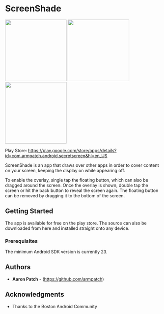 # ScreenShade

<img src="/app/images/video 1 gif.gif" width="200"> <img src="/app/images/video 2 gif.gif" width="200"> <img src="/app/images/video 3 gif.gif" width="200"> 

Play Store: https://play.google.com/store/apps/details?id=com.armpatch.android.secretscreen&hl=en_US

ScreenShade is an app that draws over other apps in order to cover content on your screen, keeping
the display on while appearing off.

To enable the overlay, single tap the floating button, which can also be dragged around the screen.
Once the overlay is shown, double tap the screen or hit the back button to reveal the screen again.
The floating button can be removed by dragging it to the bottom of the screen.

## Getting Started

The app is available for free on the play store. The source can also be downloaded from here and installed straight onto any device.

### Prerequisites

The minimum Android SDK version is currently 23.

## Authors

* **Aaron Patch** - (https://github.com/armpatch)

## Acknowledgments

* Thanks to the Boston Android Community
